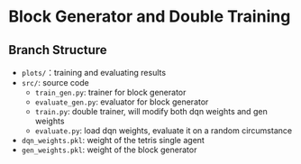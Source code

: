 # Block Generator and Double Training

## Branch Structure

- `plots/`：training and evaluating results
- `src/`: source code
    - `train_gen.py`: trainer for block generator
    - `evaluate_gen.py`: evaluator for block generator
    - `train.py`: double trainer, will modify both dqn weights and gen weights
    - `evaluate.py`: load dqn weights, evaluate it on a random circumstance
- `dqn_weights.pkl`: weight of the tetris single agent
- `gen_weights.pkl`: weight of the block generator